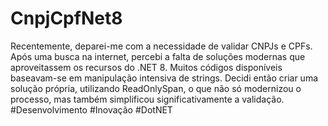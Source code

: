 # CnpjCpfNet8

Recentemente, deparei-me com a necessidade de validar CNPJs e CPFs. Após uma busca na internet, percebi a falta de soluções modernas que aproveitassem os recursos do .NET 8. Muitos códigos disponíveis baseavam-se em manipulação intensiva de strings. Decidi então criar uma solução própria, utilizando ReadOnlySpan<char>, o que não só modernizou o processo, mas também simplificou significativamente a validação. #Desenvolvimento #Inovação #DotNET
